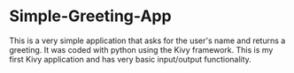 # Simple-Greeting-App
This is a very simple application that asks for the user's name and returns a greeting. It was coded with python using the Kivy framework.
This is my first Kivy application and has very basic input/output functionality.
